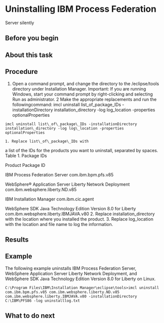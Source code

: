 # Uninstalling IBM Process Federation
Server silently

## Before you begin

## About this task

## Procedure

1. Open a command prompt, and change the directory to the /eclipse/tools directory
under Installation Manager.
 Important: If you are running Windows,
start your command prompt by right-clicking and selecting Run
as administrator.
2 Make the appropriate replacements and run the followingcommand: imcl uninstall list\_of\_package\_IDs -installationDirectory installation\_directory -log log\_location -properties optionalProperties

```
imcl uninstall list\_of\_package\_IDs -installationDirectory installation\_directory -log log\_location -properties optionalProperties
```

    1. Replace list\_of\_package\_IDs with
a list of the IDs for the products you want to uninstall, separated
by spaces.  
Table 1. Package IDs

Product
Package ID

 IBM Process Federation
Server
com.ibm.bpm.pfs.v85

WebSphere® Application
Server Liberty
Network Deployment
com.ibm.websphere.liberty.ND.v85

IBM Installation
Manager 
com.ibm.cic.agent

WebSphere SDK Java Technology Edition Version 8.0 for Liberty
com.ibm.websphere.liberty.IBMJAVA.v80
    2. Replace installation\_directory with
the location where you installed the product.
    3. Replace log\_location with
the location and file name to log the information.

## Results

## Example

The following example uninstalls IBM Process Federation
Server, WebSphere Application
Server Liberty Network Deployment, and WebSphere SDK
Java Technology Edition Version 8.0 for Liberty on Linux.

```
C:\Program Files\IBM\Installation Manager\eclipse\tools>imcl uninstall com.ibm.bpm.pfs.v85 com.ibm.websphere.liberty.ND.v85 com.ibm.websphere.liberty.IBMJAVA.v80 -installationDirectory C:\IBM\PFS86 -log uninstalllog.txt
```

## What to do next